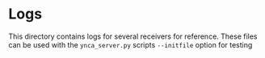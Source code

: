 # Logs

This directory contains logs for several receivers for reference.
These files can be used with the `ynca_server.py` scripts `--initfile` option for testing
